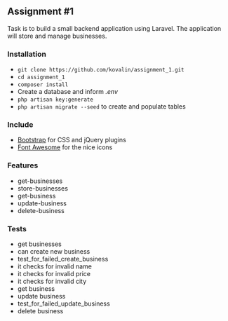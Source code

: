 ## Assignment #1 ##

Task is to build a small backend application using Laravel. The application will store and manage businesses.

### Installation ###

* `git clone https://github.com/kovalin/assignment_1.git`
* `cd assignment_1`
* `composer install`
* Create a database and inform *.env*
* `php artisan key:generate`
* `php artisan migrate --seed` to create and populate tables

### Include ###

* [Bootstrap](http://getbootstrap.com) for CSS and jQuery plugins
* [Font Awesome](http://fortawesome.github.io/Font-Awesome) for the nice icons

### Features ###

* get-businesses
* store-businesses
* get-business
* update-business
* delete-business

### Tests ###

* get businesses
* can create new business
* test_for_failed_create_business
* it checks for invalid name
* it checks for invalid price
* it checks for invalid city
* get business
* update business
* test_for_failed_update_business
* delete business

